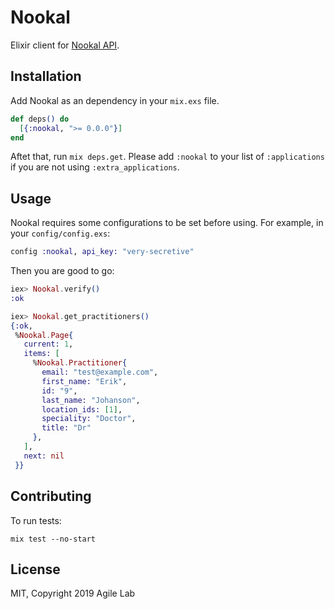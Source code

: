 # Nookal

Elixir client for [Nookal API](https://nookal.com).

## Installation

Add Nookal as an dependency in your `mix.exs` file.

```elixir
def deps() do
  [{:nookal, ">= 0.0.0"}]
end
```

Aftet that, run `mix deps.get`. Please add `:nookal` to your list of `:applications` if you are not using `:extra_applications`.

## Usage

Nookal requires some configurations to be set before using. For example, in your `config/config.exs`:

```elixir
config :nookal, api_key: "very-secretive"
```

Then you are good to go:

```elixir
iex> Nookal.verify()
:ok

iex> Nookal.get_practitioners()
{:ok,
 %Nookal.Page{
   current: 1,
   items: [
     %Nookal.Practitioner{
       email: "test@example.com",
       first_name: "Erik",
       id: "9",
       last_name: "Johanson",
       location_ids: [1],
       speciality: "Doctor",
       title: "Dr"
     },
   ],
   next: nil
 }}
```

## Contributing

To run tests:

```
mix test --no-start
```

## License

MIT, Copyright 2019 Agile Lab
